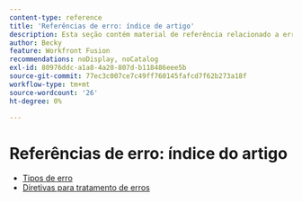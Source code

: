 ```yaml
---
content-type: reference
title: 'Referências de erro: índice de artigo'
description: Esta seção contém material de referência relacionado a erros no Adobe Workfront Fusion.
author: Becky
feature: Workfront Fusion
recommendations: noDisplay, noCatalog
exl-id: 80976ddc-a1a8-4a20-807d-b118486eee5b
source-git-commit: 77ec3c007ce7c49ff760145fafcd7f62b273a18f
workflow-type: tm+mt
source-wordcount: '26'
ht-degree: 0%

---
```


# Referências de erro: índice do artigo

* [Tipos de erro](/help/workfront-fusion/references/errors/error-processing.md)
* [Diretivas para tratamento de erros](/help/workfront-fusion/references/errors/directives-for-error-handling.md)
